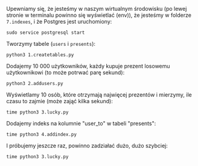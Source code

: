 Upewniamy się, że jesteśmy w naszym wirtualnym środowisku (po lewej stronie w terminalu powinno się wyświetlać (env)), że jesteśmy w folderze `7.indexes`, i że Postgres jest uruchomiony:

```
sudo service postgresql start
```

Tworzymy tabele (`users` i `presents`):
```
python3 1.createtables.py
```

Dodajemy 10 000 użytkowników, każdy kupuje prezent losowemu użytkownikowi (to może potrwać parę sekund):
```
python3 2.addusers.py
```

Wyświetlamy 10 osób, które otrzymają najwięcej prezentów i mierzymy, ile czasu to zajmie (może zająć kilka sekund):
```
time python3 3.lucky.py
```

Dodajemy indeks na kolumnie "user_to" w tabeli "presents":
```
time python3 4.addindex.py
```

I próbujemy jeszcze raz, powinno zadziałać dużo, dużo szybciej:
```
time python3 3.lucky.py
```